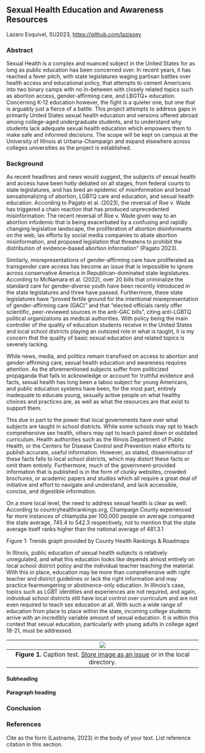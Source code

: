 ## Sexual Health Education and Awareness Resources
Lazaro Esquivel, SU2023, https://github.com/lazissey



### Abstract   

[Comment_1]: <> (begin your text here)

Sexual Health is a complex and nuanced subject in the United States for as long as public education has been concerned over. In recent years, it has reached a fever pitch, with state legislatures waging partisan battles over health access and educational policy, that attempts to cement Americans into two binary camps with no in-between with closely related topics such as abortion access, gender-affirming care, and LBGTQ+ education. Concerning K-12 education however, the fight is a quieter one, but one that is arguably just a fierce of a battle. This project attempts to address gaps in primarily United States sexual health education and versions offered abroad among college-aged undergraduate students, and to understand why students lack adequate sexual health education which empowers them to make safe and informed decisions. The scope will be kept on campus at the University of Illinois at Urbana-Champaign and expand elsewhere across colleges universities as the project is established.

[Comment_2]: <> (An example of a reference in paper text, cite in Reference list -- see Comment 8)

### Background
[Comment_3]: <> (begin your text here)

As recent headlines and news would suggest, the subjects of sexual health and access have been hotly debated on all stages, from federal courts to state legislatures, and has bred an epidemic of misinformation and broad sensationalizing of abortion, LGBTQ care and education, and sexual health education. According to Pagato et al. (2023), the reversal of Roe v. Wade has triggered a chain reaction that has produced unprecedented misinformation:
The recent reversal of Roe v. Wade given way to an abortion infodemic that is being exacerbated by a confusing and rapidly changing legislative landscape, the proliferation of abortion disinformants on the web, lax efforts by social media companies to abate abortion misinformation, and proposed legislation that threatens to prohibit the distribution of evidence-based abortion information” (Pagato 2023). 

Similarly, misrepresentations of gender-affirming care have proliferated as transgender care access has become an issue that is impossible to ignore across conservative America in Republican-dominated state legislatures. According to McNamara et al. (2022), over 20 bills that criminalize the standard care for gender-diverse youth have been recently introduced in the state legislatures and three have passed. Furthermore, these state legislatures have “proved fertile ground for the intentional misrepresentation of gender-affirming care (GAC)” and that “elected officials rarely offer scientific, peer-reviewed sources in the anti-GAC bills”, citing anti-LGBTQ political organizations as medical authorities. With policy being the main controller of the quality of education students receive in the United States and local school districts playing an outsized role in what is taught, it is my concern that the quality of basic sexual education and related topics is severely lacking. 

While news, media, and politics remain transfixed on access to abortion and gender-affirming care, sexual health education and awareness requires attention. As the aforementioned subjects suffer from politicized propaganda that fails to acknowledge or account for truthful evidence and facts, sexual health has long been a taboo subject for young Americans, and public education systems have been, for the most part, entirely inadequate to educate young, sexually active people on what healthy choices and practices are, as well as what the resources are that exist to support them. 

This due in part to the power that local governments have over what subjects are taught in school districts. While some schools may opt to teach comprehensive sex health, others may opt to teach pared down or outdated curriculum. Health authorities such as the Illinois Department of Public Health, or the Centers for Disease Control and Prevention make efforts to publish accurate, useful information. However, as stated, dissemination of these facts falls to local school districts, which may distort these facts or omit them entirely. Furthermore, much of the government-provided information that is published is in the form of clunky websites, crowded brochures, or academic papers and studies which all require a great deal of initiative and effort to navigate and understand, and lack accessible, concise, and digestible information. 

On a more local level, the need to address sexual health is clear as well. According to countryhealthrankings.org, Champaign County experienced far more instances of chlamydia per 100,000 people on average compared the state average, 745.4 to 542.3 respectively, not to mention that the state average itself ranks higher than the national average of 481.3.1
 
 Figure 1: Trends graph provided by County Health Rankings & Roadmaps 	
 
In Illinois, public education of sexual health subjects is relatively unregulated, and what this education looks like depends almost entirely on local school district policy and the individual teacher teaching the material. With this in place, education may be more than comprehensive with right teacher and district guidelines or lack the right information and may practice fearmongering or abstinence-only education.  In Illinois’s case, topics such as LGBT identities and experiences are not required, and again, individual school districts still have local control over curriculum and are not even required to teach sex education at all. With such a wide range of education from place to place within the state, incoming college students arrive with an incredibly variable amount of sexual education. It is within this context that sexual education, particularly with young adults in college aged 18-21, must be addressed.


| ![](https://user-images.githubusercontent.com/38323286/233691025-55deb1db-3e35-4589-8c55-4f859f8e41cd.jpg) | 
| :--: |
| <b>Figure 1.</b> Caption test. [Store image as an issue](https://github.com/OREL-group/Project-Management/issues/279) or in the local directory. |   

[Comment_4]: <> (Insert Figure with caption here)

#### Subheading     

[Comment_5]: <> (begin your text here)

__Paragraph heading__         

[Comment_6]: <> (begin your text two spaces after the last underscore in the previous line)


### Conclusion      

[Comment_7]: <> (begin your text here)


### References     

[Comment_8]: <> (begin your reference list here. Cite as author, year in main text. Reference link should correpond with link in Comment 2  Use any format you wish -- MLA, APA, etc.)

Cite as the form (Lastname, 2023) in the body of your text. List reference citation in this section.  
